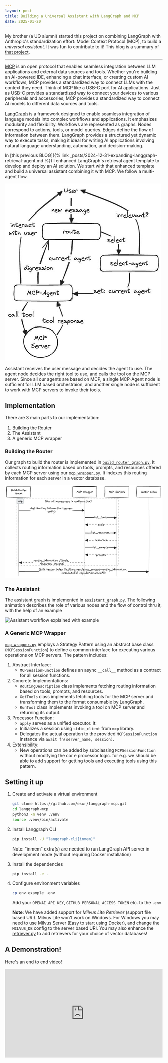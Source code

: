 ```yaml
---
layout: post
title: Building a Universal Assistant with LangGraph and MCP
date: 2025-01-20
---
```


My brother (a UQ alumni) started this project on combining LangGraph with Anthropic's standardization effort: Model Context Protocol (MCP), to build a *universal assistant*. It was fun to contribute to it! This blog is a summary of [that project](https://github.com/esxr/langgraph-mcp).

---

[MCP](https://modelcontextprotocol.io/introduction) is an open protocol that enables seamless integration between LLM applications and external data sources and tools. Whether you're building an AI-powered IDE, enhancing a chat interface, or creating custom AI workflows, MCP provides a standardized way to connect LLMs with the context they need. Think of MCP like a USB-C port for AI applications. Just as USB-C provides a standardized way to connect your devices to various peripherals and accessories, MCP provides a standardized way to connect AI models to different data sources and tools.

[LangGraph](https://langchain-ai.github.io/langgraph/) is a framework designed to enable seamless integration of language models into complex workflows and applications. It emphasizes modularity and flexibility. Workflows are represented as graphs. Nodes correspond to actions, tools, or model queries. Edges define the flow of information between them. LangGraph provides a structured yet dynamic way to execute tasks, making it ideal for writing AI applications involving natural language understanding, automation, and decision-making.

In [this previous BLOG]({% link _posts/2024-12-31-expanding-langgraph-retrieval-agent.md %}) I enhanced LangGraph's retrieval agent template to develop and deploy an AI solution. We start with that enhanced template and build a universal assistant combining it with MCP. We follow a multi-agent flow.

![Basic assistant flow](/media/assistant-flow.excalidraw.png)

Assistant receives the user message and decides the agent to use. The agent node decides the right tool to use, and calls the tool on the MCP server. Since all our agents are based on MCP, a single MCP-Agent node is sufficient for LLM based orchestraion, and another single node is sufficient to work with MCP servers to invoke their tools.

## Implementation

There are 3 main parts to our implementation:
1. Building the Router
2. The Assistant
3. A generic MCP wrapper

### Building the Router

Our graph to build the router is implemented in [`build_router_graph.py`](https://github.com/esxr/langgraph-mcp/blob/main/src/langgraph_mcp/build_router_graph.py). It collects routing information based on tools, prompts, and resources offered by each MCP server using our [`mcp_wrapper.py`](https://github.com/esxr/langgraph-mcp/blob/main/src/langgraph_mcp/mcp_wrapper.py). It indexes this routing information for each server in a vector database.

<!--
```mermaid
sequenceDiagram
  participant G as Build-Router<br/>Graph
  participant MW as MCP Wrapper
  participant MS as MCP Servers
  participant V as Vector Index

  loop for all mcp-servers in config
  G ->> MW: Get Routing Information (server-config)
  MW ->> MS: list_tools
  MS --) MW: tools
  MW ->> MS: list_resources
  MS --) MW: resources
  MW ->> MS: list_prompts
  MS --) MW: prompts
  MW --) G: routing_information 𝒇(tools, resources, prompts)
  end
  G ->> V: Build Vector Index (list(Document(page_content=routing_information, metadata{id: mcp_server_name})))
```
-->

![Build Router Sequence Diagram](/media/build-router-sequence.excalidraw.png)


### The Assistant

The assistant graph is implemented in [`assistant_graph.py`](https://github.com/esxr/langgraph-mcp/blob/main/src/langgraph_mcp/assistant_graph.py). The following animation describes the role of various nodes and the flow of control thru it, with the help of an example

![Assistant workflow explained with example](/media/langgraph-assistant-mcp.gif)
### A Generic MCP Wrapper

[`mcp_wrapper.py`](https://github.com/esxr/langgraph-mcp/blob/main/src/langgraph_mcp/mcp_wrapper.py) employs a Strategy Pattern using an abstract base class (`MCPSessionFunction`) to define a common interface for executing various operations on MCP servers. The pattern includes:
1.  Abstract Interface:
    - `MCPSessionFunction` defines an async `__call__` method as a contract for all session functions.
2.  Concrete Implementations:
    - `RoutingDescription` class implements fetching routing information based on tools, prompts, and resources.
    - `GetTools` class implements fetching tools for the MCP server and transforming them to the format consumable by LangGraph.
    - `RunTool` class implements invoking a tool on MCP server and returning its output.
3.  Processor Function:
    - `apply` serves as a unified executor. It:
    - Initializes a session using `stdio_client` from `mcp` library.
    - Delegates the actual operation to the provided `MCPSessionFunction` instance via `await fn(server_name, session)`.
4.  Extensibility:
    - New operations can be added by subclassing `MCPSessionFunction` without modifying the cor    e processor logic. for e.g. we should be able to add support for getting tools and executing tools using this pattern.

## Setting it up

1.  Create and activate a virtual environment
    ```bash
    git clone https://github.com/esxr/langgraph-mcp.git
    cd langgraph-mcp
    python3 -m venv .venv
    source .venv/bin/activate
    ```

2.  Install Langgraph CLI
    ```bash
    pip install -U "langgraph-cli[inmem]"
    ```
    Note: "inmem" extra(s) are needed to run LangGraph API server in development mode (without requiring Docker installation)

3.  Install the dependencies
    ```bash
    pip install -e .
    ```

4.  Configure environment variables
    ```bash
    cp env.example .env
    ```

    Add your `OPENAI_API_KEY`, `GITHUB_PERSONAL_ACCESS_TOKEN` etc. to the `.env`

    **Note**: We have added support for *Milvus Lite Retriever* (support file based URI). Milvus Lite won't work on Windows. For Windows you may need to use Milvus Server (Easy to start using Docker), and change the `MILVUS_DB` config to the server based URI. You may also enhance the [retriever.py](https://github.com/esxr/langgraph-mcp/blob/main/src/langgraph_mcp/retriever.py) to add retrievers for your choice of vector databases!

## A Demonstration!

Here's an end to end video!

<iframe src="https://www.youtube.com/embed/y6MG-aZqmFw" frameborder="0" allow="autoplay; encrypted-media" style="width: 100%; aspect-ratio: 16 / 9;" allowfullscreen></iframe>